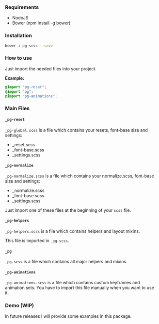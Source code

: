 ### Requirements

- NodeJS
- Bower (npm install -g bower)

### Installation

``` bash
bower i pg-scss --save
```

### How to use

Just import the needed files into your project.

**Example:**

``` scss
@import "pg-reset";
@import "pg";
@import "pg-animations";
```

### Main Files

#### `_pg-reset`

`_pg-global.scss` is a file which contains your resets, font-base size and settings: 
- _reset.scss
- _font-base.scss
- _settings.scss

#### `_pg-normalize`

`_pg-normalize.scss` is a file which contains your normalize.scss, font-base size and settings: 
- _normalize.scss
- _font-base.scss
- _settings.scss

Just import one of these files at the beginning of your `scss` file.

#### `_pg-helpers`

`_pg-helpers.scss` is a file which contains helpers and layout mixins.

This file is imported in `_pg.scss`.

#### `_pg`

`_pg.scss` is a file which contains all major helpers and mixins.

#### `_pg-animations`

`_pg-animations.scss` is a file which contains custom keyframes and animation sets. You have to import this file manually when you want to use it.

### Demo (WIP)

In future releases I will provide some examples in this package.
